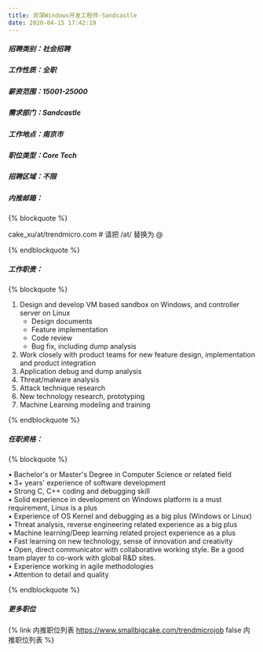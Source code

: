 ```yaml
---
title: 资深Windows开发工程师-Sandcastle
date: 2020-04-15 17:42:19
---
```

##### 招聘类别：社会招聘
##### 工作性质：全职
##### 薪资范围：15001-25000
##### 需求部门：Sandcastle
##### 工作地点：南京市
##### 职位类型：Core Tech
##### 招聘区域：不限 
##### 内推邮箱：
{% blockquote %}  

cake_xu/at/trendmicro.com # 请把 /at/ 替换为 @

{% endblockquote %}

##### 工作职责：
{% blockquote %}

1. Design and develop VM based sandbox on Windows, and controller server on Linux
   - Design documents
   - Feature implementation
   - Code review
   - Bug fix, including dump analysis
2. Work closely with product teams for new feature design, implementation and product integration
3. Application debug and dump analysis
4. Threat/malware analysis
5. Attack technique research
6. New technology research, prototyping
7. Machine Learning modeling and training  

{% endblockquote %}

##### 任职资格：
{% blockquote %}  

• Bachelor's or Master's Degree in Computer Science or related field  
• 3+ years' experience of software development  
• Strong C, C++ coding and debugging skill  
• Solid experience in development on Windows platform is a must requirement, Linux is a plus  
• Experience of OS Kernel and debugging as a big plus (Windows or Linux)  
• Threat analysis, reverse engineering related experience as a big plus  
• Machine learning/Deep learning related project experience as a plus  
• Fast learning on new technology, sense of innovation and creativity  
• Open, direct communicator with collaborative working style. Be a good team player to co-work with global R&D sites.  
• Experience working in agile methodologies  
• Attention to detail and quality  

{% endblockquote %}

##### 更多职位
{% link 内推职位列表 https://www.smallbigcake.com/trendmicrojob false 内推职位列表 %}
